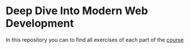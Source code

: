 
# Deep Dive Into Modern Web Development

In this repository you can to find all exercises of each part of the [course](https://fullstackopen.com)